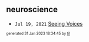 ## neuroscience


* <code>Jul 19, 2021</code> [Seeing Voices](2021-07-19T15-32-44-seeing-voices.md)

<sup><sub>generated 31 Jan 2023 18:34:45 by <a href='https://github.com/senorprogrammer/til'>til</a></sub></sup>
